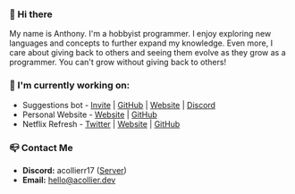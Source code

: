 ### 👋 Hi there
My name is Anthony. I'm a hobbyist programmer. I enjoy exploring new languages and concepts to further expand my knowledge. Even more, I care about giving back to others and seeing them evolve as they grow as a programmer. You can't grow without giving back to others!

### 🔭 I'm currently working on:  
- Suggestions bot - [Invite](https://suggestions.bot/invite) | [GitHub](https://github.com/suggestionsbot/suggestions-bot) | [Website](https://suggestions.gg) | [Discord](https://discord.gg/suggestions)
- Personal Website - [Website](https://acollier.dev) | [GitHub](https://github.com/acollierr17/acollier.dev)
- Netflix Refresh - [Twitter](https://twitter.com/NetflixRefresh) | [Website](https://netflix-refresh.com) | [GitHub](https://github.com/acollierr17/netflix-refresh)

### 📪 Contact Me
- **Discord:** acollierr17 ([Server](https://discord.gg/9dJjWkupDC))
- **Email:** [hello@acollier.dev](mailto:hello@acollier.dev)
